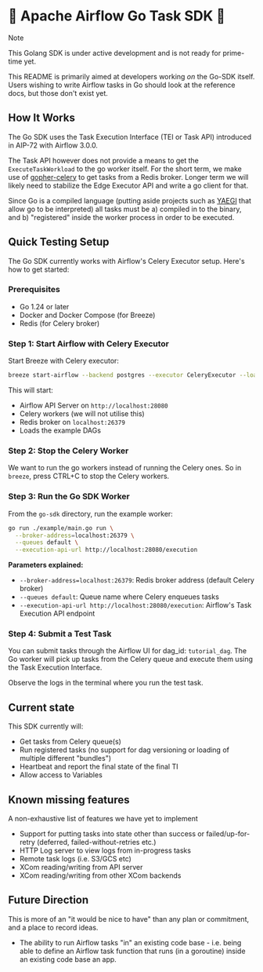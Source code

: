 <!--
 Licensed to the Apache Software Foundation (ASF) under one
 or more contributor license agreements.  See the NOTICE file
 distributed with this work for additional information
 regarding copyright ownership.  The ASF licenses this file
 to you under the Apache License, Version 2.0 (the
 "License"); you may not use this file except in compliance
 with the License.  You may obtain a copy of the License at

   http://www.apache.org/licenses/LICENSE-2.0

 Unless required by applicable law or agreed to in writing,
 software distributed under the License is distributed on an
 "AS IS" BASIS, WITHOUT WARRANTIES OR CONDITIONS OF ANY
 KIND, either express or implied.  See the License for the
 specific language governing permissions and limitations
 under the License.
 -->

# 🚧 Apache Airflow Go Task SDK 🚧

> [!NOTE]
> This Golang SDK is under active development and is not ready for prime-time yet.

This README is primarily aimed at developers working _on_ the Go-SDK itself. Users wishing to write Airflow tasks in Go should look at the reference docs, but those don't exist yet.

## How It Works

The Go SDK uses the Task Execution Interface (TEI or Task API) introduced in AIP-72 with Airflow 3.0.0.

The Task API however does not provide a means to get the `ExecuteTaskWorkload` to the go worker itself. For the short term, we make use of [gopher-celery](https://github.com/marselester/gopher-celery) to get tasks from a Redis broker. Longer term we will likely need to stabilize the Edge Executor API and write a go client for that.

Since Go is a compiled language (putting aside projects such as [YAEGI](https://github.com/traefik/yaegi) that allow go to be interpreted) all tasks must be a) compiled in to the binary, and b) "registered" inside the worker process in order to be executed.

## Quick Testing Setup

The Go SDK currently works with Airflow's Celery Executor setup. Here's how to get started:

### Prerequisites

- Go 1.24 or later
- Docker and Docker Compose (for Breeze)
- Redis (for Celery broker)

### Step 1: Start Airflow with Celery Executor

Start Breeze with Celery executor:

```bash
breeze start-airflow --backend postgres --executor CeleryExecutor --load-example-dags
```

This will start:

- Airflow API Server on `http://localhost:28080`
- Celery workers (we will not utilise this)
- Redis broker on `localhost:26379`
- Loads the example DAGs

### Step 2: Stop the Celery Worker

We want to run the go workers instead of running the Celery ones. So in `breeze`, press CTRL+C to
stop the Celery workers.

### Step 3: Run the Go SDK Worker

From the `go-sdk` directory, run the example worker:

```bash
go run ./example/main.go run \
  --broker-address=localhost:26379 \
  --queues default \
  --execution-api-url http://localhost:28080/execution
```

**Parameters explained:**

- `--broker-address=localhost:26379`: Redis broker address (default Celery broker)
- `--queues default`: Queue name where Celery enqueues tasks
- `--execution-api-url http://localhost:28080/execution`: Airflow's Task Execution API endpoint

### Step 4: Submit a Test Task

You can submit tasks through the Airflow UI for dag_id: `tutorial_dag`. The Go worker will pick up tasks from the Celery queue and execute them using the Task Execution Interface.

Observe the logs in the terminal where you run the test task.

## Current state

This SDK currently will:

- Get tasks from Celery queue(s)
- Run registered tasks (no support for dag versioning or loading of multiple different "bundles")
- Heartbeat and report the final state of the final TI
- Allow access to Variables

## Known missing features

A non-exhaustive list of features we have yet to implement

- Support for putting tasks into state other than success or failed/up-for-retry (deferred, failed-without-retries etc.)
- HTTP Log server to view logs from in-progress tasks
- Remote task logs (i.e. S3/GCS etc)
- XCom reading/writing from API server
- XCom reading/writing from other XCom backends


## Future Direction

This is more of an "it would be nice to have" than any plan or commitment, and a place to record ideas.

- The ability to run Airflow tasks "in" an existing code base - i.e. being able to define an Airflow task function that runs (in a goroutine) inside an existing code base an app.
